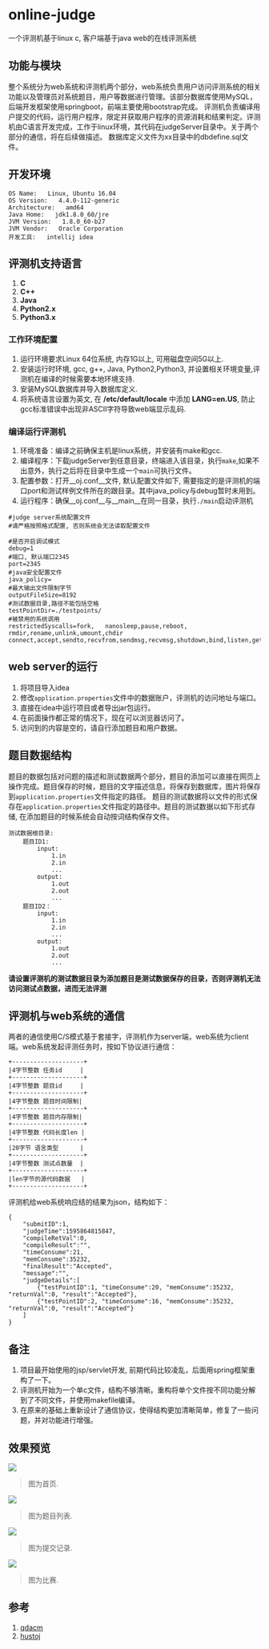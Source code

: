 # online-judge
一个评测机基于linux c, 客户端基于java web的在线评测系统
## 功能与模块
整个系统分为web系统和评测机两个部分，web系统负责用户访问评测系统的相关功能以及管理员对系统题目，用户等数据进行管理。该部分数据库使用MySQL，后端开发框架使用springboot，前端主要使用bootstrap完成。
评测机负责编译用户提交的代码，运行用户程序，限定并获取用户程序的资源消耗和结果判定。评测机由C语言开发完成，工作于linux环境，其代码在judgeServer目录中。关于两个部分的通信，将在后续做描述。
数据库定义文件为xx目录中的dbdefine.sql文件。

## 开发环境
```
OS Name:   Linux, Ubuntu 16.04
OS Version:   4.4.0-112-generic
Architecture:   amd64
Java Home:   jdk1.8.0_60/jre
JVM Version:   1.8.0_60-b27
JVM Vendor:   Oracle Corporation
开发工具:   intellij idea
```

## 评测机支持语言
1. __C__
2. __C++__
3. __Java__
4. __Python2.x__
5. __Python3.x__


### 工作环境配置
1. 运行环境要求Linux 64位系统, 内存1G以上, 可用磁盘空间5G以上.
2. 安装运行时环境, gcc, g++, Java, Python2,Python3, 并设置相关环境变量,评测机在编译的时候需要本地环境支持.
3. 安装MySQL数据库并导入数据库定义.
4. 将系统语言设置为英文, 在 __/etc/default/locale__ 中添加 __LANG=en.US__, 防止gcc标准错误中出现非ASCII字符导致web端显示乱码.

### 编译运行评测机
1. 环境准备：编译之前确保主机是linux系统，并安装有make和gcc.
2. 编译程序：下载judgeServer到任意目录，终端进入该目录，执行`make`,如果不出意外，执行之后将在目录中生成一个`main`可执行文件。
3. 配置参数：打开__oj.conf__文件, 默认配置文件如下, 需要指定的是评测机的端口port和测试样例文件所在的跟目录。其中java_policy与debug暂时未用到。
4. 运行程序：确保__oj.conf__与__main__在同一目录，执行`./main`启动评测机
```
#judge server系统配置文件
#请严格按照格式配置, 否则系统会无法读取配置文件

#是否开启调试模式
debug=1
#端口, 默认端口2345
port=2345
#java安全配置文件
java_policy=
#最大输出文件限制字节
outputFileSize=8192
#测试数据目录,路径不能包括空格
testPointDir=./testpoints/
#被禁用的系统调用
restrictedSyscalls=fork,   nanosleep,pause,reboot,   rmdir,rename,unlink,umount,chdir   connect,accept,sendto,recvfrom,sendmsg,recvmsg,shutdown,bind,listen,getsockname,getpeername,socketpair,setsockopt,getsockopt
```

## web server的运行
1. 将项目导入idea
2. 修改`application.properties`文件中的数据账户，评测机的访问地址与端口。
3. 直接在idea中运行项目或者导出jar包运行。
4. 在前面操作都正常的情况下，现在可以浏览器访问了。
5. 访问到的内容是空的，请自行添加题目和用户数据。

## 题目数据结构
题目的数据包括对问题的描述和测试数据两个部分，题目的添加可以直接在网页上操作完成。题目保存的时候，题目的文字描述信息，将保存到数据库，图片将保存到`application.properties`文件指定的路径。
题目的测试数据将以文件的形式保存在`application.properties`文件指定的路径中。题目的测试数据以如下形式存储, 在添加题目的时候系统会自动按词结构保存文件。
```
测试数据根目录:
    题目ID1:
        input:
            1.in
            2.in
            ...
        output:
            1.out
            2.out
            ...
    题目ID2：
        input:
            1.in
            2.in
            ...
        output:
            1.out
            2.out
            ...
```
**请设置评测机的测试数据目录为添加题目是测试数据保存的目录，否则评测机无法访问测试点数据，进而无法评测**

## 评测机与web系统的通信
两者的通信使用C/S模式基于套接字，评测机作为server端，web系统为client端。web系统发起评测任务时，按如下协议进行通信：
```
+--------------------+
|4字节整数 任务id     |
+--------------------+
|4字节整数 题目id     |
+--------------------+
|4字节整数 题目时间限制|
+--------------------+
|4字节整数 题目内存限制|
+--------------------+
|4字节整数 代码长度len |
+--------------------+
|20字节 语言类型      |
+--------------------+
|4字节整数 测试点数量  |
+--------------------+
|len字节的源代码数据   |
+--------------------+
```

评测机给web系统响应结的结果为json，结构如下：
```
{
    "submitID":1,
    "judgeTime":1595864815847,
    "compileRetVal":0,
    "compileResult":"",
    "timeConsume":21,
    "memConsume":35232,
    "finalResult":"Accepted",
    "message":"",
    "judgeDetails":[
        {"testPointID":1, "timeConsume":20, "memConsume":35232, "returnVal":0, "result":"Accepted"},
        {"testPointID":2, "timeConsume":16, "memConsume":35232, "returnVal":0, "result":"Accepted"}
    ]
}
```

## 备注
1. 项目最开始使用的jsp/servlet开发, 前期代码比较凌乱，后面用spring框架重构了一下。
2. 评测机开始为一个单c文件，结构不够清晰。重构将单个文件按不同功能分解到了不同文件，并使用makefile编译。
3. 在原来的基础上重新设计了通信协议，使得结构更加清晰简单，修复了一些问题，并对功能进行增强。


## 效果预览
![](https://raw.githubusercontent.com/xanarry/onlinejudge/master/demo-pics/home.png)
> 图为首页.

![](https://raw.githubusercontent.com/xanarry/onlinejudge/master/demo-pics/problem-list.png)
> 图为题目列表.

![](https://raw.githubusercontent.com/xanarry/onlinejudge/master/demo-pics/submit-record.png)
> 图为提交记录.

![](https://raw.githubusercontent.com/xanarry/onlinejudge/master/demo-pics/contest-overview.png)
> 图为比赛.

## 参考
1. [qdacm](https://qdacm.com/)
2. [hustoj](https://github.com/zhblue/hustoj)
